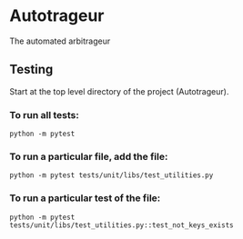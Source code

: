 # Autotrageur
The automated arbitrageur

## Testing
Start at the top level directory of the project (Autotrageur).
### To run all tests:
```python -m pytest```
### To run a particular file, add the file:
```python -m pytest tests/unit/libs/test_utilities.py```
### To run a particular test of the file:
```python -m pytest tests/unit/libs/test_utilities.py::test_not_keys_exists```
